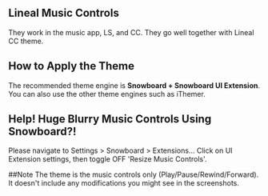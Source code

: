 

## Lineal Music Controls
They work in the music app, LS, and CC.
They go well together with Lineal CC theme.


## How to Apply the Theme
The recommended theme engine is **Snowboard + Snowboard UI Extension**. You can also use the other theme engines such as iThemer.

## Help! Huge Blurry Music Controls Using Snowboard?!
Please navigate to Settings > Snowboard > Extensions... Click on UI Extension settings, then toggle OFF 'Resize Music Controls'.

##Note
The theme is the music controls only (Play/Pause/Rewind/Forward). It doesn't include any modifications you might see in the screenshots.
